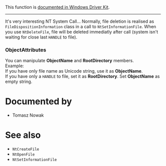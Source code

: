 This function is [documented in Windows Driver Kit](https://learn.microsoft.com/en-us/windows-hardware/drivers/ddi/ntifs/nf-ntifs-zwdeletefile).

---

It's very interesting NT System Call... Normally, file deletion is realised as `FileDispositionInformation` class in a call to `NtSetInformationFile`. When you use `NtDeleteFile`, file will be deleted immediatly after call (system isn't waiting for close last `HANDLE` to file).

### ObjectAttributes

You can manipulate **ObjectName** and **RootDirectory** members. \
Example: \
  If you have only file name as Unicode string, use it as **ObjectName**. \
  If you have only a `HANDLE` to file, set it as **RootDirectory**. Set **ObjectName** as empty string.

# Documented by

* Tomasz Nowak

# See also

* `NtCreateFile`
* `NtOpenFile`
* `NtSetInformationFile`

